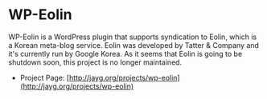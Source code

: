 # WP-Eolin

WP-Eolin is a WordPress plugin that supports syndication to Eolin, which is a Korean meta-blog service. Eolin was developed by Tatter & Company and it's currently run by Google Korea. As it seems that Eolin is going to be shutdown soon, this project is no longer maintained.

* Project Page: [http://jayg.org/projects/wp-eolin](http://jayg.org/projects/wp-eolin)